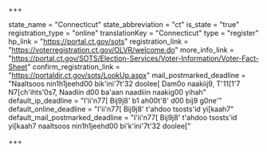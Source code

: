 +++

state_name = "Connecticut"
state_abbreviation = "ct"
is_state = "true"
registration_type = "online"
translationKey = "Connecticut"
type = "register"
hp_link = "https://portal.ct.gov/sots"
registration_link = "https://voterregistration.ct.gov/OLVR/welcome.do"
more_info_link = "https://portal.ct.gov/SOTS/Election-Services/Voter-Information/Voter-Fact-Sheet"
confirm_registration_link = "https://portaldir.ct.gov/sots/LookUp.aspx"
mail_postmarked_deadline = "Naaltsoos nin1h1jeehd00 bik'ini'7t'32 doolee[ Dam0o naakiij9, T'11[1'7 N7[ch'ihts'0s7, Naadiin d00 ba'aan naadiiin naakig00 yihah"
default_ip_deadline = "I'ii'n77[ Bij9j8' b1 ah00t'8' d00 bij9 g0ne'"
default_online_deadline = "I'ii'n77[ Bij9j8' t'ahdoo tsosts'id yi[kaah7"
default_mail_postmarked_deadline = "I'ii'n77[ Bij9j8' t'ahdoo tsosts'id yi[kaah7 naaltsoos nin1h1jeehd00 bi'k'ini'7t'32 doolee["

+++